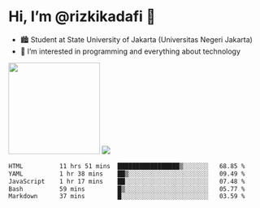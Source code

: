 # Hi, I’m @rizkikadafi 👋
- 🏙 Student at State University of Jakarta (Universitas Negeri Jakarta)
- 👀 I’m interested in programming and everything about technology
<img height="180em" src="https://github-readme-stats.vercel.app/api?username=rizkikadafi&show_icons=true&hide_border=true&&count_private=true&include_all_commits=true" />
<img src="https://github-readme-stats.vercel.app/api/top-langs/?username=rizkikadafi&show_icons=true&hide_border=true&&count_private=true&include_all_commits=true" />

<!--START_SECTION:waka-->

```txt
HTML          11 hrs 51 mins  █████████████████▒░░░░░░░   68.85 %
YAML          1 hr 38 mins    ██▒░░░░░░░░░░░░░░░░░░░░░░   09.49 %
JavaScript    1 hr 17 mins    ██░░░░░░░░░░░░░░░░░░░░░░░   07.48 %
Bash          59 mins         █▒░░░░░░░░░░░░░░░░░░░░░░░   05.77 %
Markdown      37 mins         █░░░░░░░░░░░░░░░░░░░░░░░░   03.59 %
```

<!--END_SECTION:waka-->

<!---
rizkikadafi/rizkikadafi is a ✨ special ✨ repository because its `README.md` (this file) appears on your GitHub profile.
You can click the Preview link to take a look at your changes.
--->
